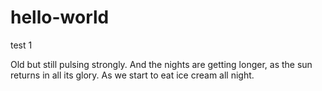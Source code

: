 # hello-world
test 1

Old but still pulsing strongly.
And the nights are getting longer, as the sun returns in all its glory.
As we start to eat ice cream all night.
